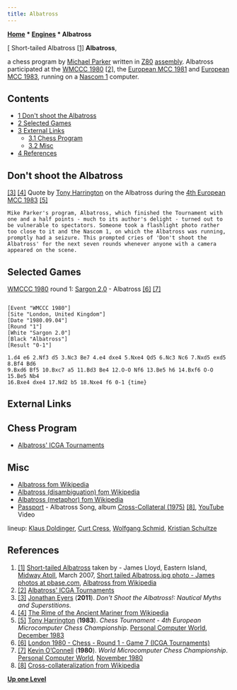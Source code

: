 ```yaml
---
title: Albatross
---
```

**[Home](Home "Home") * [Engines](Engines "Engines") * Albatross**

\[ Short-tailed Albatross <a id="cite-note-1" href="#cite-ref-1">[1]</a>
**Albatross**,

a chess program by [Michael Parker](index.php?title=Michael_Parker&action=edit&redlink=1 "Michael Parker (page does not exist)") written in [Z80](Z80 "Z80") [assembly](Assembly "Assembly"). Albatross participated at the [WMCCC 1980](WMCCC_1980 "WMCCC 1980") <a id="cite-note-2" href="#cite-ref-2">[2]</a>, the [European MCC 1981](European_MCC_1981 "European MCC 1981") and [European MCC 1983](European_MCC_1983 "European MCC 1983"),
running on a [Nascom 1](https://en.wikipedia.org/wiki/Nascom) computer.

## Contents

- [1 Don't shoot the Albatross](#don.27t-shoot-the-albatross)
- [2 Selected Games](#selected-games)
- [3 External Links](#external-links)
  - [3.1 Chess Program](#chess-program)
  - [3.2 Misc](#misc)
- [4 References](#references)

## Don't shoot the Albatross

<a id="cite-note-3" href="#cite-ref-3">[3]</a>
<a id="cite-note-4" href="#cite-ref-4">[4]</a>
Quote by [Tony Harrington](Tony_Harrington "Tony Harrington") on the Albatross during the [4th European MCC 1983](European_MCC_1983 "European MCC 1983") <a id="cite-note-5" href="#cite-ref-5">[5]</a>

```
Mike Parker's program, Albatross, which finished the Tournament with one and a half points - much to its author's delight - turned out to be vulnerable to spectators. Someone took a flashlight photo rather too close to it and the Nascom 1, on which the Albatross was running, promptly had a seizure. This prompted cries of 'Don't shoot the Albatross' for the next seven rounds whenever anyone with a camera appeared on the scene. 

```

## Selected Games

[WMCCC 1980](WMCCC_1980 "WMCCC 1980") round 1: [Sargon 2.0](Sargon "Sargon") - Albatross <a id="cite-note-6" href="#cite-ref-6">[6]</a> <a id="cite-note-7" href="#cite-ref-7">[7]</a>

```

[Event "WMCCC 1980"]
[Site "London, United Kingdom"]
[Date "1980.09.04"]
[Round "1"]
[White "Sargon 2.0"]
[Black "Albatross"]
[Result "0-1"]

1.d4 e6 2.Nf3 d5 3.Nc3 Be7 4.e4 dxe4 5.Nxe4 Qd5 6.Nc3 Nc6 7.Nxd5 exd5 8.Bf4 Bd6 
9.Bxd6 Bf5 10.Bxc7 a5 11.Bd3 Be4 12.O-O Nf6 13.Be5 h6 14.Bxf6 O-O 15.Be5 Nb4 
16.Bxe4 dxe4 17.Nd2 b5 18.Nxe4 f6 0-1 {time}

```

## External Links

## Chess Program

- [Albatross' ICGA Tournaments](https://www.game-ai-forum.org/icga-tournaments/program.php?id=464)

## Misc

- [Albatross fom Wikipedia](https://en.wikipedia.org/wiki/Albatross)
- [Albatross (disambiguation) fom Wikipedia](https://en.wikipedia.org/wiki/Albatross_%28disambiguation%29)
- [Albatross (metaphor) fom Wikipedia](https://en.wikipedia.org/wiki/Albatross_%28metaphor%29)
- [Passport](Category:Passport "Category:Passport") - Albatross Song, album [Cross-Collateral (1975)](https://en.wikipedia.org/wiki/Passport_%28band%29#Discography) <a id="cite-note-8" href="#cite-ref-8">[8]</a>, [YouTube](https://en.wikipedia.org/wiki/YouTube) Video

lineup: [Klaus Doldinger](Category:Klaus_Doldinger "Category:Klaus Doldinger"), [Curt Cress](Category:Curt_Cress "Category:Curt Cress"), [Wolfgang Schmid](Category:Wolfgang_Schmid "Category:Wolfgang Schmid"), [Kristian Schultze](https://en.wikipedia.org/wiki/Kristian_Schultze)

## References

1. <a id="cite-ref-1" href="#cite-note-1">[1]</a> [Short-tailed Albatross](https://en.wikipedia.org/wiki/File:Short_tailed_Albatross1.jpg) taken by - James Lloyd, Eastern Island, [Midway Atoll](https://en.wikipedia.org/wiki/Midway_Atoll), March 2007, [Short tailed Albatross.jpg photo - James photos at pbase.com](https://www.pbase.com/freespirit/image/80996745), [Albatross from Wikipedia](https://en.wikipedia.org/wiki/Albatross)
1. <a id="cite-ref-2" href="#cite-note-2">[2]</a> [Albatross' ICGA Tournaments](https://www.game-ai-forum.org/icga-tournaments/program.php?id=464)
1. <a id="cite-ref-3" href="#cite-note-3">[3]</a> [Jonathan Eyers](https://www.abebooks.co.uk/servlet/SearchResults?an=Eyers%2C+Jonathan) (**2011**). *Don't Shoot the Albatross!: Nautical Myths and Superstitions*.
1. <a id="cite-ref-4" href="#cite-note-4">[4]</a> [The Rime of the Ancient Mariner from Wikipedia](https://en.wikipedia.org/wiki/The_Rime_of_the_Ancient_Mariner)
1. <a id="cite-ref-5" href="#cite-note-5">[5]</a> [Tony Harrington](Tony_Harrington "Tony Harrington") (**1983**). *Chess Tournament - 4th European Microcomputer Chess Championship*. [Personal Computer World](Personal_Computer_World "Personal Computer World"), [December 1983](http://www.chesscomputeruk.com/html/publication_archive_1983.html)
1. <a id="cite-ref-6" href="#cite-note-6">[6]</a> [London 1980 - Chess - Round 1 - Game 7 (ICGA Tournaments)](https://www.game-ai-forum.org/icga-tournaments/round.php?tournament=13&round=1&id=7)
1. <a id="cite-ref-7" href="#cite-note-7">[7]</a> [Kevin O’Connell](Kevin_O%E2%80%99Connell "Kevin O’Connell") (**1980**). *World Microcomputer Chess Championship*. [Personal Computer World](Personal_Computer_World "Personal Computer World"), [November 1980](http://www.chesscomputeruk.com/html/publication_archive.html)
1. <a id="cite-ref-8" href="#cite-note-8">[8]</a> [Cross-collateralization from Wikipedia](https://en.wikipedia.org/wiki/Cross-collateralization)

**[Up one Level](Engines "Engines")**

